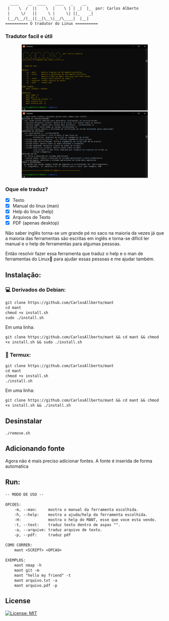 ```
  ____    __  ____    ____   _    __    
 |    \  /  ||    \  |    \ | | _|  |_  por: Carlos Alberto
 |     \/   ||     \ |     \| ||_    _| 
 |__/\__/|__||__|\__\|__/\____|  |__|   
========== O tradutor do Linux ==========
```

<h3>Tradutor facil e útil</h3>

<div align=center>
    <img src="./assets/img1.png" width="400px" />
    <img src="./assets/img2.png" width="400px">
</div>

### Oque ele traduz?

- [x] Texto
- [x] Manual do linux (man)
- [x] Help do linux (help)
- [x] Arquivos de Texto
- [x] PDF (apenas desktop)

Não saber inglês torna-se um grande pé no saco na maioria da vezes já que a maioria das ferramentas são escritas em inglês e torna-se difícil ler manual e o help de ferramentas para algumas pessoas.

Então resolvir fazer essa ferramenta que traduz o help e o man de ferramentas do Linux🐧 para ajudar essas pessoas e me ajudar também.


## Instalação:
### 💻 Derivados do Debian:

```
git clone https://github.com/CarlosAllberto/mant
cd mant
chmod +x install.sh
sudo ./install.sh
```

Em uma linha:

```
git clone https://github.com/CarlosAllberto/mant && cd mant && chmod +x install.sh && sudo ./install.sh
```

### 📱 Termux:

```
git clone https://github.com/CarlosAllberto/mant
cd mant
chmod +x install.sh
./install.sh
```

Em uma linha:

```
git clone https://github.com/CarlosAllberto/mant && cd mant && chmod +x install.sh && ./install.sh
```

## Desinstalar

```
./remove.sh
```

## Adicionando fonte
Agora não é mais preciso adicionar fontes.
A fonte é inserida de forma automatica

## Run:

```
-- MODO DE USO --

OPCOES:
    -m, --man:     mostra o manual da ferramenta escolhida.
    -h, --help:    mostra a ajuda/help da ferramenta escolhida.
    -H:            mostra o help do MANT, esse que voce esta vendo.
    -t, --text:    traduz texto dentro de aspas "".
    -a, --arquive: traduz arquivo de texto.
    -p, --pdf:     traduz pdf

COMO CORRER:
    mant <SCRIPT> <OPCAO>

EXEMPLOS:
    mant nmap -h
    mant git -m
    mant "hello my friend" -t
    mant arquivo.txt -a
    mant arquivo.pdf -p
```

## License

[![License: MIT](https://img.shields.io/github/license/gcla/termshark.svg?color=yellow)](LICENSE)
